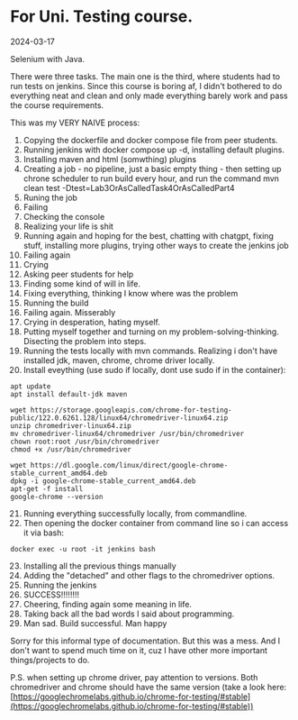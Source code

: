 # For Uni. Testing course.

2024-03-17

Selenium with Java.

There were three tasks. The main one is the third, where students had to run tests on jenkins. Since this course is boring af, I didn't bothered to do everything neat and clean and only made everything barely work and pass the course requirements.

This was my VERY NAIVE process:

1. Copying the dockerfile and docker compose file from peer students.
2. Running jenkins with docker compose up -d, installing default plugins.
3. Installing maven and html (somwthing) plugins
4. Creating a job - no pipeline, just a basic empty thing - then setting up chrone scheduler to run build every hour, and run the command mvn clean test -Dtest=Lab3OrAsCalledTask4OrAsCalledPart4
5. Runing the job
6. Failing
7. Checking the console
8. Realizing your life is shit
9. Running again and hoping for the best, chatting with chatgpt, fixing stuff, installing more plugins, trying other ways to create the jenkins job
10. Failing again
11. Crying
12. Asking peer students for help
13. Finding some kind of will in life.
14. Fixing everything, thinking I know where was the problem
15. Running the build
16. Failing again. Misserably
17. Crying in desperation, hating myself.
18. Putting myself together and turning on my problem-solving-thinking. Disecting the problem into steps.
19. Running the tests locally with mvn commands. Realizing i don't have installed jdk, maven, chrome, chrome driver locally.
20. Install eveything (use sudo if locally, dont use sudo if in the container):

```
apt update
apt install default-jdk maven

wget https://storage.googleapis.com/chrome-for-testing-public/122.0.6261.128/linux64/chromedriver-linux64.zip
unzip chromedriver-linux64.zip
mv chromedriver-linux64/chromedriver /usr/bin/chromedriver
chown root:root /usr/bin/chromedriver
chmod +x /usr/bin/chromedriver

wget https://dl.google.com/linux/direct/google-chrome-stable_current_amd64.deb
dpkg -i google-chrome-stable_current_amd64.deb
apt-get -f install
google-chrome --version

```

21. Running everything successfully locally, from commandline.
22. Then opening the docker container from command line so i can access it via bash:

```
docker exec -u root -it jenkins bash
```

23. Installing all the previous things manually
24. Adding the "detached" and other flags to the chromedriver options.
25. Running the jenkins
26. SUCCESS!!!!!!!!
27. Cheering, finding again some meaning in life.
28. Taking back all the bad words I said about programming.
29. Man sad. Build successful. Man happy

Sorry for this informal type of documentation. But this was a mess. And I don't want to spend much time on it, cuz I have other more important things/projects to do.

P.S. when setting up chrome driver, pay attention to versions. Both chromedriver and chrome should have the same version (take a look here: [https://googlechromelabs.github.io/chrome-for-testing/#stable](https://googlechromelabs.github.io/chrome-for-testing/#stable))
